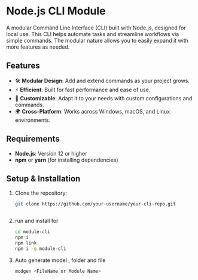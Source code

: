 # Node.js CLI Module

A modular Command Line Interface (CLI) built with Node.js, designed for local use. This CLI helps automate tasks and streamline workflows via simple commands. The modular nature allows you to easily expand it with more features as needed.

## Features

- 🛠️ **Modular Design**: Add and extend commands as your project grows.
- ⚡ **Efficient**: Built for fast performance and ease of use.
- 🔧 **Customizable**: Adapt it to your needs with custom configurations and commands.
- 🌍 **Cross-Platform**: Works across Windows, macOS, and Linux environments.

## Requirements

- **Node.js**: Version 12 or higher
- **npm** or **yarn** (for installing dependencies)

## Setup & Installation

1. Clone the repository:

   ```bash
   git clone https://github.com/your-username/your-cli-repo.git



2. run and install for

   ```bash
   cd module-cli
   npm i 
   npm link
   npm i -g module-cli


2. Auto generate model , folder and file

   ```bash
   modgen <FileName or Module Name>